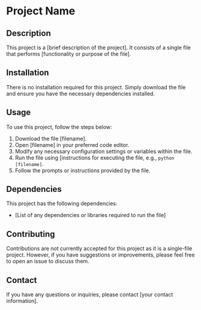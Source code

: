 # Project Name

## Description
This project is a [brief description of the project]. It consists of a single file that performs [functionality or purpose of the file].

## Installation
There is no installation required for this project. Simply download the file and ensure you have the necessary dependencies installed.

## Usage
To use this project, follow the steps below:
1. Download the file [filename].
2. Open [filename] in your preferred code editor.
3. Modify any necessary configuration settings or variables within the file.
4. Run the file using [instructions for executing the file, e.g., `python [filename]`.
5. Follow the prompts or instructions provided by the file.

## Dependencies
This project has the following dependencies:
- [List of any dependencies or libraries required to run the file]

## Contributing
Contributions are not currently accepted for this project as it is a single-file project. However, if you have suggestions or improvements, please feel free to open an issue to discuss them.

## Contact
If you have any questions or inquiries, please contact [your contact information].

